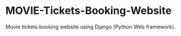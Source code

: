 # MOVIE-Tickets-Booking-Website
Movie tickets booking website using Django (Python Web framework).


